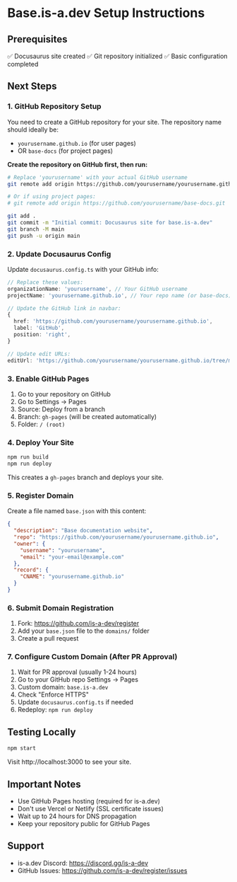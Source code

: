 # Base.is-a.dev Setup Instructions

## Prerequisites
✅ Docusaurus site created
✅ Git repository initialized
✅ Basic configuration completed

## Next Steps

### 1. GitHub Repository Setup

You need to create a GitHub repository for your site. The repository name should ideally be:
- `yourusername.github.io` (for user pages)
- OR `base-docs` (for project pages)

**Create the repository on GitHub first, then run:**

```bash
# Replace 'yourusername' with your actual GitHub username
git remote add origin https://github.com/yourusername/yourusername.github.io.git

# Or if using project pages:
# git remote add origin https://github.com/yourusername/base-docs.git

git add .
git commit -m "Initial commit: Docusaurus site for base.is-a.dev"
git branch -M main
git push -u origin main
```

### 2. Update Docusaurus Config

Update `docusaurus.config.ts` with your GitHub info:

```typescript
// Replace these values:
organizationName: 'yourusername', // Your GitHub username
projectName: 'yourusername.github.io', // Your repo name (or base-docs)

// Update the GitHub link in navbar:
{
  href: 'https://github.com/yourusername/yourusername.github.io',
  label: 'GitHub',
  position: 'right',
}

// Update edit URLs:
editUrl: 'https://github.com/yourusername/yourusername.github.io/tree/main/',
```

### 3. Enable GitHub Pages

1. Go to your repository on GitHub
2. Go to Settings → Pages
3. Source: Deploy from a branch
4. Branch: `gh-pages` (will be created automatically)
5. Folder: `/ (root)`

### 4. Deploy Your Site

```bash
npm run build
npm run deploy
```

This creates a `gh-pages` branch and deploys your site.

### 5. Register Domain

Create a file named `base.json` with this content:

```json
{
  "description": "Base documentation website",
  "repo": "https://github.com/yourusername/yourusername.github.io",
  "owner": {
    "username": "yourusername",
    "email": "your-email@example.com"
  },
  "record": {
    "CNAME": "yourusername.github.io"
  }
}
```

### 6. Submit Domain Registration

1. Fork: https://github.com/is-a-dev/register
2. Add your `base.json` file to the `domains/` folder
3. Create a pull request

### 7. Configure Custom Domain (After PR Approval)

1. Wait for PR approval (usually 1-24 hours)
2. Go to your GitHub repo Settings → Pages
3. Custom domain: `base.is-a.dev`
4. Check "Enforce HTTPS"
5. Update `docusaurus.config.ts` if needed
6. Redeploy: `npm run deploy`

## Testing Locally

```bash
npm start
```

Visit http://localhost:3000 to see your site.

## Important Notes

- Use GitHub Pages hosting (required for is-a.dev)
- Don't use Vercel or Netlify (SSL certificate issues)
- Wait up to 24 hours for DNS propagation
- Keep your repository public for GitHub Pages

## Support

- is-a.dev Discord: https://discord.gg/is-a-dev
- GitHub Issues: https://github.com/is-a-dev/register/issues